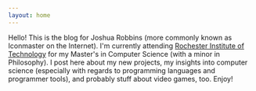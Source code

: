 ```yaml
---
layout: home
---
```


Hello! This is the blog for Joshua Robbins (more commonly known as Iconmaster on the Internet). I'm currently attending [Rochester Institute of Technology](http://rit.edu) for my Master's in Computer Science (with a minor in Philosophy). I post here about my new projects, my insights into computer science (especially with regards to programming languages and programmer tools), and probably stuff about video games, too. Enjoy!
